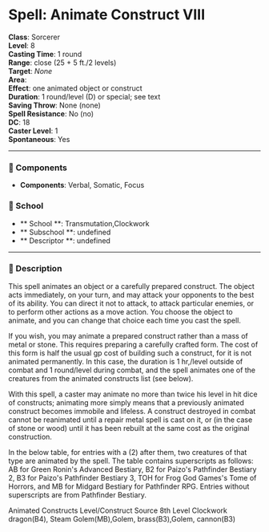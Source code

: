 
# Spell: Animate Construct VIII
**Class**: Sorcerer  
**Level**: 8  
**Casting Time**: 1 round  
**Range**: close (25 + 5 ft./2 levels)  
**Target**: _None_  
**Area**:   
**Effect**: one animated object or construct  
**Duration**: 1 round/level (D) or special; see text  
**Saving Throw**: None (none)  
**Spell Resistance**: No (no)  
**DC**: 18  
**Caster Level**: 1  
**Spontaneous**: Yes

---

### 🔮 Components
- **Components**: Verbal, Somatic, Focus

### 🏫 School
- ** School **: Transmutation,Clockwork
- ** Subschool **: undefined
- ** Descriptor **: undefined
---

### 📜 Description
This spell animates an object or a carefully prepared construct. The object acts immediately, on your turn, and may attack your opponents to the best of its ability. You can direct it not to attack, to attack particular enemies, or to perform other actions as a move action. You choose the object to animate, and you can change that choice each time you cast the spell.

If you wish, you may animate a prepared construct rather than a mass of metal or stone. This requires preparing a carefully crafted form. The cost of this form is half the usual gp cost of building such a construct, for it is not animated permanently. In this case, the duration is 1 hr,/level outside of combat and 1 round/level during combat, and the spell animates one of the creatures from the animated constructs list (see below).

With this spell, a caster may animate no more than twice his level in hit dice of constructs; animating more simply means that a previously animated construct becomes immobile and lifeless. A construct destroyed in combat cannot be reanimated until a repair metal spell is cast on it, or (in the case of stone or wood) until it has been rebuilt at the same cost as the original construction.

In the below table, for entries with a (2) after them, two creatures of that type are animated by the spell. The table contains superscripts as follows: AB for Green Ronin's Advanced Bestiary, B2 for Paizo's Pathfinder Bestiary 2, B3 for Paizo's Pathfinder Bestiary 3, TOH for Frog God Games's Tome of Horrors, and MB for Midgard Bestiary for Pathfinder RPG. Entries without superscripts are from Pathfinder Bestiary.

Animated Constructs Level/Construct Source
8th Level  Clockwork dragon(B4), Steam Golem(MB),Golem, brass(B3),Golem, cannon(B3)
